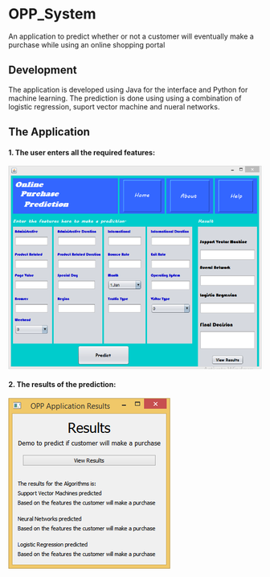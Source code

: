 # OPP_System
An application to predict whether or not a customer will eventually make a purchase while using an online shopping portal

## Development
The application is developed using Java for the interface and Python for machine learning. The prediction is done using using a combination of logistic regression, suport vector machine and nueral networks.

## The Application

#### 1. The user enters all the required features:
![alt text](https://github.com/Sinoxolo1408/OPP_System/blob/master/c1.PNG?raw=true)

#### 2. The results of the prediction:
![alt text](https://github.com/Sinoxolo1408/OPP_System/blob/master/c2.PNG?raw=true)
